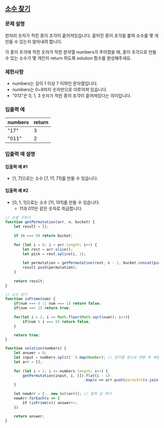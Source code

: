 ## [소수 찾기](https://programmers.co.kr/learn/courses/30/lessons/42839)
### 문제 설명
한자리 숫자가 적힌 종이 조각이 흩어져있습니다. 흩어진 종이 조각을 붙여 소수를 몇 개 만들 수 있는지 알아내려 합니다.

각 종이 조각에 적힌 숫자가 적힌 문자열 numbers가 주어졌을 때, 종이 조각으로 만들 수 있는 소수가 몇 개인지 return 하도록 solution 함수를 완성해주세요.

### 제한사항
- numbers는 길이 1 이상 7 이하인 문자열입니다.
- numbers는 0~9까지 숫자만으로 이루어져 있습니다.
- "013"은 0, 1, 3 숫자가 적힌 종이 조각이 흩어져있다는 의미입니다.


### 입출력 예

|numbers|return|
|:--|:--|
|"17"|3|
|"011"|2|

### 입출력 예 설명
#### 입출력 예 #1
- [1, 7]으로는 소수 [7, 17, 71]를 만들 수 있습니다.

#### 입출력 예 #2
- [0, 1, 1]으로는 소수 [11, 101]를 만들 수 있습니다.
  - 11과 011은 같은 숫자로 취급합니다.

```javascript
// 순열 구하기
function getPermutation(arr, n, bucket) {
    let result = [];
    
    if (n === 0) return bucket;
    
    for (let i = 0; i < arr.length; i++) {
        let rest = arr.slice();
        let pick = rest.splice(i, 1);
        
        let permutation = getPermutation(rest, n - 1, bucket.concat(pick));
        result.push(permutation);
    }
    
    return result;
}

// 소수 찾기
function isPrime(num) {
    if(num === 0 || num === 1) return false;
    if(num === 2) return true;
   
    for(let i = 2; i <= Math.floor(Math.sqrt(num)); i++){
        if(num % i === 0) return false;
    }

    return true; 
}

function solution(numbers) {
    let answer = 0;
    let input = numbers.split('').map(Number); // 문자열 정수로 변환 후 배열에 저장
    let arr = [];
    
    for (let i = 1; i <= numbers.length; i++) {
        getPermutation(input, i, []).flat(i - 1)
                                    .map(v => arr.push(parseInt(v.join('')))); // 정수로 변환 ex) 01
    }
    
    let newArr = [...new Set(arr)]; // 중복 값 제거    
    newArr.forEach(v => {
        if (isPrime(v)) answer++;
    })
    
    return answer;
}
```
